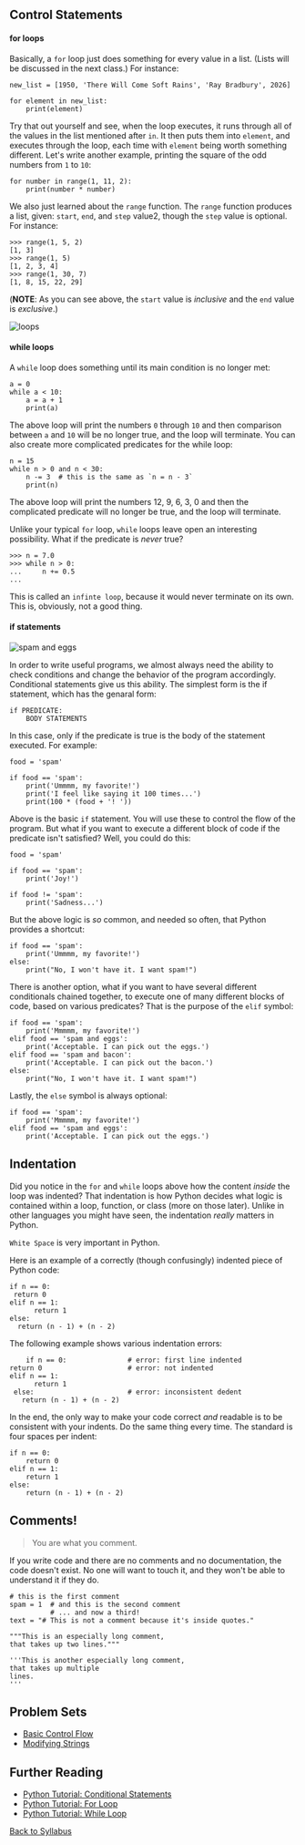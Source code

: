 ## Control Statements

#### for loops

Basically, a `for` loop just does something for every value in a list. (Lists will be discussed in the next class.) For instance:

    new_list = [1950, 'There Will Come Soft Rains', 'Ray Bradbury', 2026]
    
    for element in new_list:
        print(element)

Try that out yourself and see, when the loop executes, it runs through all of the values in the list mentioned after `in`. It then puts them into `element`, and executes through the loop, each time with `element` being worth something different. Let's write another example, printing the square of the odd numbers from `1` to `10`:

    for number in range(1, 11, 2):
        print(number * number)

We also just learned about the `range` function. The `range` function produces a list, given: `start`, `end`, and `step` value2, though the `step` value is optional. For instance:

    >>> range(1, 5, 2)
    [1, 3]
    >>> range(1, 5)
    [1, 2, 3, 4]
    >>> range(1, 30, 7)
    [1, 8, 15, 22, 29]

(**NOTE**: As you can see above, the `start` value is *inclusive* and the `end` value is *exclusive*.)

![loops](http://www.jeffpalm.com/fox/fox.jpg)

#### while loops

A `while` loop does something until its main condition is no longer met:

    a = 0
    while a < 10:
        a = a + 1
        print(a)

The above loop will print the numbers `0` through `10` and then comparison between `a` and `10` will be no longer true, and the loop will terminate. You can also create more complicated predicates for the while loop:

    n = 15
    while n > 0 and n < 30:
        n -= 3  # this is the same as `n = n - 3`
        print(n)

The above loop will print the numbers 12, 9, 6, 3, 0 and then the complicated predicate will no longer be true, and the loop will terminate.

Unlike your typical `for` loop, `while` loops leave open an interesting possibility. What if the predicate is *never* true?

    >>> n = 7.0
    >>> while n > 0:
    ...     n += 0.5
    ... 

This is called an `infinte loop`, because it would never terminate on its own. This is, obviously, not a good thing.

#### if statements

![spam and eggs](http://upload.wikimedia.org/wikipedia/commons/a/a7/SPAM_and_Eggs.jpg)

In order to write useful programs, we almost always need the ability to check conditions and change the behavior of the program accordingly. Conditional statements give us this ability. The simplest form is the if statement, which has the genaral form:

    if PREDICATE:
        BODY STATEMENTS

In this case, only if the predicate is true is the body of the statement executed. For example:

    food = 'spam'
    
    if food == 'spam':
        print('Ummmm, my favorite!')
        print('I feel like saying it 100 times...')
        print(100 * (food + '! '))

Above is the basic `if` statement. You will use these to control the flow of the program. But what if you want to execute a different block of code if the predicate isn't satisfied? Well, you could do this:

    food = 'spam'
    
    if food == 'spam':
        print('Joy!')
    
    if food != 'spam':
        print('Sadness...')

But the above logic is *so* common, and needed so often, that Python provides a shortcut:

    if food == 'spam':
        print('Ummmm, my favorite!')
    else:
        print("No, I won't have it. I want spam!")

There is another option, what if you want to have several different conditionals chained together, to execute one of many different blocks of code, based on various predicates? That is the purpose of the `elif` symbol:

    if food == 'spam':
        print('Mmmmm, my favorite!')
    elif food == 'spam and eggs':
        print('Acceptable. I can pick out the eggs.')
    elif food == 'spam and bacon':
        print('Acceptable. I can pick out the bacon.')
    else:
        print("No, I won't have it. I want spam!")

Lastly, the `else` symbol is always optional:

    if food == 'spam':
        print('Mmmmm, my favorite!')
    elif food == 'spam and eggs':
        print('Acceptable. I can pick out the eggs.')

## Indentation

Did you notice in the `for` and `while` loops above how the content *inside* the loop was indented? That indentation is how Python decides what logic is contained within a loop, function, or class (more on those later). Unlike in other languages you might have seen, the indentation *really* matters in Python.

`White Space` is very important in Python.

Here is an example of a correctly (though confusingly) indented piece of Python code:

    if n == 0:
     return 0
    elif n == 1:
          return 1
    else:
      return (n - 1) + (n - 2)

The following example shows various indentation errors:

        if n == 0:               # error: first line indented
    return 0                     # error: not indented
    elif n == 1:
          return 1
     else:                       # error: inconsistent dedent
       return (n - 1) + (n - 2)

In the end, the only way to make your code correct *and* readable is to be consistent with your indents. Do the same thing every time. The standard is four spaces per indent:

    if n == 0:
        return 0
    elif n == 1:
        return 1
    else:
        return (n - 1) + (n - 2)

## Comments!

> You are what you comment.

If you write code and there are no comments and no documentation, the code doesn't exist. No one will want to touch it, and they won't be able to understand it if they do.

    # this is the first comment
    spam = 1  # and this is the second comment
              # ... and now a third!
    text = "# This is not a comment because it's inside quotes."
    
    """This is an especially long comment,
    that takes up two lines."""

    '''This is another especially long comment,
    that takes up multiple
    lines.
    '''

## Problem Sets

 * [Basic Control Flow](problem_set_1_flow_controls.md)
 * [Modifying Strings](problem_set_2_strings.py)

## Further Reading

 * [Python Tutorial: Conditional Statements](http://www.python-course.eu/conditional_statements.php)
 * [Python Tutorial: For Loop](http://www.python-course.eu/for_loop.php)
 * [Python Tutorial: While Loop](http://www.python-course.eu/loops.php)


[Back to Syllabus](../../README.md)
